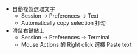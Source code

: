 * 自動複製選取文字
  * Session -> Preferences -> Text
  * Automatically copy selection 打勾
* 滑鼠右鍵貼上
  * Session -> Preferences -> Terminal
  * Mouse Actions 的 Right click 選擇 Paste text